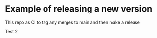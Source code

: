 # Example of releasing a new version

This repo as CI to tag any merges to main and then make a release

Test 2